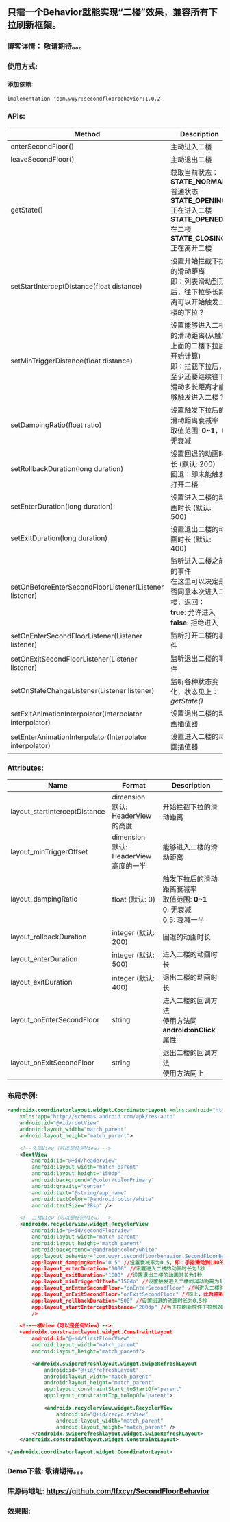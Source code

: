 ##  只需一个Behavior就能实现“二楼”效果，兼容所有下拉刷新框架。
### 博客详情： 敬请期待。。。


### 使用方式:
#### 添加依赖:
```
implementation 'com.wuyr:secondfloorbehavior:1.0.2'
```

### APIs:
|Method|Description|
|---------|-------------|
|enterSecondFloor()|主动进入二楼|
|leaveSecondFloor()|主动退出二楼|
|getState()|获取当前状态：<br/>**STATE_NORMAL**: 普通状态<br/>**STATE_OPENING**: 正在进入二楼<br/>**STATE_OPENED**: 在二楼<br/>**STATE_CLOSING**: 正在离开二楼|
|setStartInterceptDistance(float distance)|设置开始拦截下拉的滑动距离<br/>即：列表滑动到顶后，往下拉多长距离可以开始触发二楼的下拉？|
|setMinTriggerDistance(float distance)|设置能够进入二楼的滑动距离(从触发上面的二楼下拉后开始计算)<br/>即：拦截下拉后，至少还要继续往下滑动多长距离才能够触发进入二楼？|
|setDampingRatio(float ratio)|设置触发下拉后的滑动距离衰减率<br/>取值范围: **0~1**，0: 无衰减|
|setRollbackDuration(long duration)|设置回退的动画时长 (默认: 200)<br/>回退：即未能触发打开二楼|
|setEnterDuration(long duration)|设置进入二楼的动画时长 (默认: 500)|
|setExitDuration(long duration)|设置退出二楼的动画时长 (默认: 400)|
|setOnBeforeEnterSecondFloorListener(Listener listener)|监听进入二楼之前的事件<br/>在这里可以决定是否同意本次进入二楼，返回：<br/>**true**: 允许进入<br/>**false**: 拒绝进入|
|setOnEnterSecondFloorListener(Listener listener)|监听打开二楼的事件|
|setOnExitSecondFloorListener(Listener listener)|监听退出二楼的事件|
|setOnStateChangeListener(Listener listener)|监听各种状态变化，状态见上：*getState()*|
|setExitAnimationInterpolator(Interpolator interpolator)|设置退出二楼的动画插值器|
|setEnterAnimationInterpolator(Interpolator interpolator)|设置进入二楼的动画插值器|

### Attributes:
|Name|Format|Description|
|----|-----|-----------|
|layout_startInterceptDistance|dimension<br/>默认: HeaderView的高度|开始拦截下拉的滑动距离|
|layout_minTriggerOffset|dimension<br/>默认: HeaderView高度的一半|能够进入二楼的滑动距离|
|layout_dampingRatio|float (默认: 0)|触发下拉后的滑动距离衰减率<br/>取值范围: **0~1**<br/>0: 无衰减<br/>0.5: 衰减一半|
|layout_rollbackDuration|integer (默认: 200)|回退的动画时长|
|layout_enterDuration|integer (默认: 500)|进入二楼的动画时长|
|layout_exitDuration|integer (默认: 400)|退出二楼的动画时长|
|layout_onEnterSecondFloor|string|进入二楼的回调方法<br/>使用方法同**android:onClick**属性|
|layout_onExitSecondFloor|string|退出二楼的回调方法<br/>使用方法同上|

### 布局示例:
```xml
<androidx.coordinatorlayout.widget.CoordinatorLayout xmlns:android="http://schemas.android.com/apk/res/android"
    xmlns:app="http://schemas.android.com/apk/res-auto"
    android:id="@+id/rootView"
    android:layout_width="match_parent"
    android:layout_height="match_parent">

    <!--头部View（可以是任何View）-->
    <TextView
        android:id="@+id/headerView"
        android:layout_width="match_parent"
        android:layout_height="150dp"
        android:background="@color/colorPrimary"
        android:gravity="center"
        android:text="@string/app_name"
        android:textColor="@android:color/white"
        android:textSize="28sp" />

    <!--二楼View（可以是任何View）-->
    <androidx.recyclerview.widget.RecyclerView
        android:id="@+id/secondFloorView"
        android:layout_width="match_parent"
        android:layout_height="match_parent"
        android:background="@android:color/white"
        app:layout_behavior="com.wuyr.secondfloorbehavior.SecondFloorBehavior" //设置Behavior
        app:layout_dampingRatio="0.5" //设置衰减率为0.5，即：手指滑动到100的时候，View的偏移量是50
        app:layout_enterDuration="1000" //设置进入二楼的动画时长为1秒
        app:layout_exitDuration="1000" //设置退出二楼的动画时长为1秒
        app:layout_minTriggerOffset="150dp" //设置触发进入二楼的滑动距离为150dp
        app:layout_onEnterSecondFloor="onEnterSecondFloor" //当进入二楼时会回调Activity中的onEnterSecondFloor()方法
        app:layout_onExitSecondFloor="onExitSecondFloor" //同上，此为监听退出二楼
        app:layout_rollbackDuration="500" //设置回退的动画时长为0.5秒
        app:layout_startInterceptDistance="200dp" //当下拉刷新控件下拉到200dp时触发二楼的下拉 
        />

    <!--一楼View（可以是任何View）-->
    <androidx.constraintlayout.widget.ConstraintLayout
        android:id="@+id/firstFloorView"
        android:layout_width="match_parent"
        android:layout_height="match_parent">

        <androidx.swiperefreshlayout.widget.SwipeRefreshLayout
            android:id="@+id/refreshLayout"
            android:layout_width="match_parent"
            android:layout_height="match_parent"
            app:layout_constraintStart_toStartOf="parent"
            app:layout_constraintTop_toTopOf="parent">

            <androidx.recyclerview.widget.RecyclerView
                android:id="@+id/recyclerView"
                android:layout_width="match_parent"
                android:layout_height="match_parent" />
        </androidx.swiperefreshlayout.widget.SwipeRefreshLayout>
    </androidx.constraintlayout.widget.ConstraintLayout>

</androidx.coordinatorlayout.widget.CoordinatorLayout>
```

### Demo下载: 敬请期待。。。
### 库源码地址: <https://github.com/Ifxcyr/SecondFloorBehavior>

### 效果图: